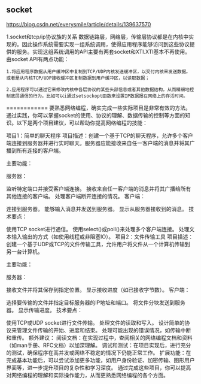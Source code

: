 ## socket

https://blog.csdn.net/everysmile/article/details/139637570

1.socket和tcp/ip协议族的关系
  数据链路层，网络层，传输层协议都是在内核中实现的。因此操作系统需要实现一组系统调用，使得应用程序能够访问到这些协议提供的服务。实现这组系统调用的API主要有两套socket和XTI.XTI基本不再使用。
  由socket API有两点功能：
  
    1.将应用程序数据从用户缓冲区中复制到TCP/UDP内核发送缓冲区，以交付内核来发送数据。或者是从内核TCP/UDP接收缓冲区复制数据到用户缓冲区，以读取数据；
    
    2.应用程序可以通过它来修改内核中各层协议的某些头部信息或者其他数据结构，从而精细地控制底层通信的行为。比如可以i通过setsockopt函数来设置IP数据报在网络上的存活时间。


============
要熟悉网络编程，确实完成一些实际项目是非常有效的方法。通过实践，你可以掌握socket的使用、协议的理解、数据传输的控制等方面的知识。以下是两个项目建议，可以帮助你提高网络编程的技能：

项目1：简单的聊天程序
项目描述：创建一个基于TCP的聊天程序，允许多个客户端连接到服务器并进行实时聊天。服务器应能接收来自任一客户端的消息并将其广播到所有连接的客户端。

主要功能：

服务器：

监听特定端口并接受客户端连接。
接收来自任一客户端的消息并将其广播给所有其他连接的客户端。
处理客户端断开连接的情况。
客户端：

连接到服务器。
能够输入消息并发送到服务器。
显示从服务器接收到的消息。
技术要点：

使用TCP socket进行通信。
使用select()或poll()来处理多个客户端连接。
处理文本输入输出的方式（如使用线程或非阻塞IO）。
项目2：文件传输工具
项目描述：创建一个基于UDP或TCP的文件传输工具，允许用户将文件从一个计算机传输到另一台计算机。

主要功能：

服务器：

接收文件并将其保存到指定位置。
显示接收进度（如已接收字节数）。
客户端：

选择要传输的文件并指定目标服务器的IP地址和端口。
将文件分块发送到服务器。
显示传输进度。
技术要点：

使用TCP或UDP socket进行文件传输。
处理文件的读取和写入。
设计简单的协议来管理文件传输的开始、进度和结束。
处理可能出现的错误情况，如传输中断和重传。
额外建议：
阅读文档：在实现过程中，查阅相关的网络编程文档和资料（如man手册、RFC文档）以加深理解。
调试和测试：在项目实现后，进行充分的测试，确保程序在高并发或网络不稳定的情况下仍能正常工作。
扩展功能：在完成基本功能后，可以尝试添加更多功能，如用户身份验证、加密传输、图形用户界面等，进一步提升项目的复杂性和学习深度。
通过完成这些项目，你可以提高对网络编程的理解和实际操作能力，从而更熟悉网络编程的各个方面。

